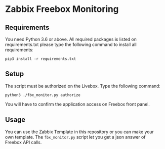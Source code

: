 Zabbix Freebox Monitoring
=========================

Requirements
------------

You need Python 3.6 or above. All required packages is listed on requirements.txt
please type the following command to install all requirements:

```
pip3 install -r requirements.txt
```


Setup
-----

The script must be authorized on the Livebox. Type the following command:

```
python3 ./fbx_monitor.py authorize
```

You will have to confirm the application access on Freebox front panel.


Usage
-----
You can use the Zabbix Template in this repository or you can make your own template.
The `fbx_monitor.py` script let you get a json answer of Freebox API calls.
